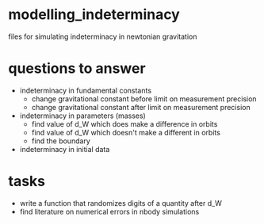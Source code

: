 # modelling_indeterminacy
files for simulating indeterminacy in newtonian gravitation  

# questions to answer
* indeterminacy in fundamental constants  
   * change gravitational constant before limit on measurement precision
   * change gravitational constant after limit on measurement precision
* indeterminacy in parameters (masses)  
   * find value of d_W which does make a difference in orbits
   * find value of d_W which doesn't make a different in orbits
   * find the boundary 
* indeterminacy in initial data  

# tasks
* write a function that randomizes digits of a quantity after d_W  
* find literature on numerical errors in nbody simulations

